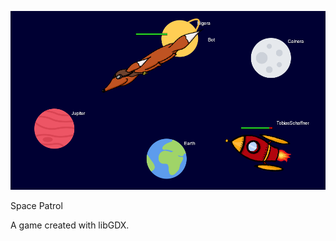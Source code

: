 ![Alt text](spacepatrol_screenshot.png?raw=true "Screenshot")

Space Patrol

A game created with libGDX.
